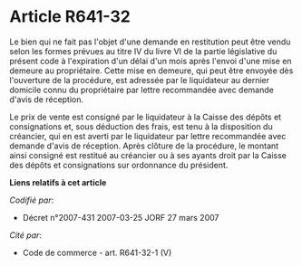 # Article R641-32

Le bien qui ne fait pas l'objet d'une demande en restitution peut être vendu selon les formes prévues au titre IV du livre VI
de la partie législative du présent code à l'expiration d'un délai d'un mois après l'envoi d'une mise en demeure au
propriétaire. Cette mise en demeure, qui peut être envoyée dès l'ouverture de la procédure, est adressée par le liquidateur
au dernier domicile connu du propriétaire par lettre recommandée avec demande d'avis de réception.

Le prix de vente est consigné par le liquidateur à la Caisse des dépôts et consignations et, sous déduction des frais, est
tenu à la disposition du créancier, qui en est averti par le liquidateur par lettre recommandée avec demande d'avis de
réception. Après clôture de la procédure, le montant ainsi consigné est restitué au créancier ou à ses ayants droit par la
Caisse des dépôts et consignations sur ordonnance du président.

**Liens relatifs à cet article**

_Codifié par_:

  - Décret n°2007-431 2007-03-25 JORF 27 mars 2007

_Cité par_:

  - Code de commerce - art. R641-32-1 (V)
